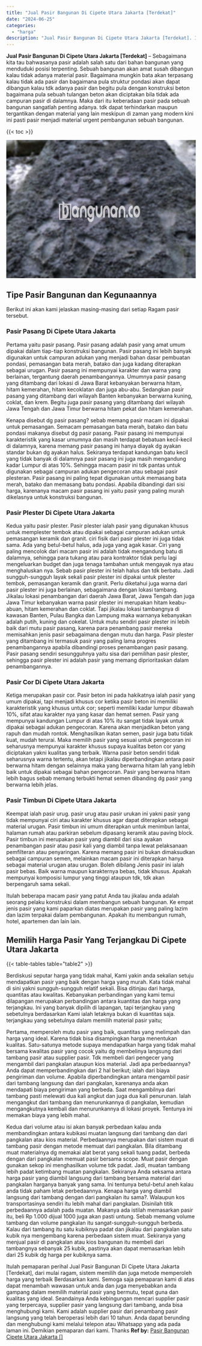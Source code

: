 ```yaml
---
title: "Jual Pasir Bangunan Di Cipete Utara Jakarta [Terdekat]"
date: "2024-06-25"
categories: 
  - "harga"
description: "Jual Pasir Bangunan Di Cipete Utara Jakarta [Terdekat]. Itulah pemaparan perihal Jual Pasir Bangunan Di Cipete Utara Jakarta [Terdekat], dari mulai ragam,..."
---
```


**Jual Pasir Bangunan Di Cipete Utara Jakarta \[Terdekat\]** – Sebagaimana kita tau bahwasanya pasir adalah salah satu dari bahan bangunan yang menduduki posisi terpenting. Sebuah bangunan akan amat susah dibangun kalau tidak adanya material pasir. Bagaimana mungkin bata akan terpasang kalau tidak ada pasir dan bagaimana pula struktur pondasi akan dapat dibangun kalau tdk adanya pasir dan begitu pula dengan konstruksi beton bagaimana pula sebuah tulangan beton akan diciptakan bila tidak ada campuran pasir di dalamnya. Maka dari itu keberadaan pasir pada sebuah bangunan sangatlah penting adanya. tdk dapat terhindarkan maupun tergantikan dengan material yang lain meskipun di zaman yang modern kini ini pasti pasir menjadi material urgent pembangunan sebuah bangunan.

{{< toc >}}

![Jual Pasir Bangunan Di Cipete Utara Jakarta [Terdekat]](/images/jual-pasir-bangunan-16.png)

## Tipe Pasir Bangunan dan Kegunaannya

Berikut ini akan kami jelaskan masing-masing dari setiap Ragam pasir tersebut.

### Pasir Pasang Di Cipete Utara Jakarta

Pertama yaitu pasir pasang. Pasir pasang adalah pasir yang amat umum dipakai dalam tiap-tiap konstruksi bangunan. Pasir pasang ini lebih banyak digunakan untuk campuran adukan yang menjadi bahan dasar pembuatan pondasi, pemasangan bata merah, batako dan juga kadang diterapkan sebagai urugan. Pasir pasang ini mempunyai karakter dan warna yang berlainan, tergantung daerah penambangannya. Umumnya pasir pasang yang ditambang dari lokasi di Jawa Barat kebanyakan berwarna hitam, hitam kemerahan, hitam kecoklatan dan juga abu-abu. Sedangkan pasir pasang yang ditambang dari wilayah Banten kebanyakan berwarna kuning, coklat, dan krem. Begitu juga pasir pasang yang ditambang dari wilayah Jawa Tengah dan Jawa Timur berwarna hitam pekat dan hitam kemerahan.

Kenapa disebut dg pasir pasang? sebab memang pasir macam ini dipakai untuk pemasangan. Semacam pemasangan bata merah, batako dan batu pondasi makanya disebut dg pasir pasang. Pasir pasang ini mempunyai karakteristik yang kasar umumnya dan masih terdapat bebatuan kecil-kecil di dalamnya, karena memang pasir pasang ini hanya diayak dg ayakan standar bukan dg ayakan halus. Sekiranya terdapat kandungan batu kecil yang tidak banyak di dalamnya pasir pasang ini juga masih mengandung kadar Lumpur di atas 10%. Sehingga macam pasir ini tdk pantas untuk digunakan sebagai campuran adukan pengecoran atau sebagai pasir plesteran. Pasir pasang ini paling tepat digunakan untuk memasang bata merah, batako dan memasang batu pondasi. Apabila dibandingi dari sisi harga, karenanya macam pasir pasang ini yaitu pasir yang paling murah dikelasnya untuk konstruksi bangunan.

### Pasir Plester Di Cipete Utara Jakarta

Kedua yaitu pasir plester. Pasir plester ialah pasir yang digunakan khusus untuk memplester tembok atau dipakai sebagai campuran adukan untuk pemasangan keramik dan granit. ciri fisik dari pasir plester ini juga tidak sama. Ada yang betul-betul halus, ada juga yang agak kasar. Ciri yang paling mencolok dari macam pasir ini adalah tidak mengandung batu di dalamnya, sehingga para tukang atau para kontraktor tidak perlu lagi mengeluarkan budget dan juga tenaga tambahan untuk mengayak nya atau menghaluskan nya. Sebab pasir plester ini telah halus dan tdk berbatu. Jadi sungguh-sungguh layak sekali pasir plester ini dipakai untuk plester tembok, pemasangan keramik dan granit. Perlu diketahui juga warna dari pasir plester ini juga berlainan, sebagaimana dengan lokasi tambang. Jikalau lokasi penambangan dari daerah Jawa Barat, Jawa Tengah dan juga Jawa Timur kebanyakan warna pasir plester ini merupakan hitam keabu-abuan, hitam kemerahan dan coklat. Tapi jikalau lokasi tambangnya di kawasan Banten, Pulau Bangka dan Lampung maka warnanya kebanyakan adalah putih, kuning dan cokelat. Untuk mutu sendiri pasir plester ini lebih baik dari mutu pasir pasang, karena para penambang pasir mereka memisahkan jenis pasir sebagaimana dengan mutu dan harga. Pasir plester yang ditambang ini termasuk pasir yang paling lama progres penambangannya apabila dibandingi proses penambangan pasir pasang. Pasir pasang sendiri sesungguhnya yaitu sisa dari pemilihan pasir plester, sehingga pasir plester ini adalah pasir yang memang diprioritaskan dalam penambangannya.

### Pasir Cor Di Cipete Utara Jakarta

Ketiga merupakan pasir cor. Pasir beton ini pada hakikatnya ialah pasir yang umum dipakai, tapi menjadi khusus cor ketika pasir beton ini memiliki karakteristik yang khusus untuk cor; seperti memiliki kadar lumpur dibawah 10%, sifat atau karakter nya yang kasar dan hemat semen. Pasir yang mempunyai kandungan Lumpur di atas 10% itu sangat tidak layak untuk dipakai sebagai adukan pengecoran. Karena akan menjadikan beton yang rapuh dan mudah rontok. Menghasilkan ikatan semen, pasir juga batu tidak kuat, mudah terurai. Maka memilih pasir yang sesuai untuk pengecoran ini seharusnya mempunyai karakter khusus supaya kualitas beton cor yang diciptakan yakni kualitas yang terbaik. Warna pasir beton sendiri tidak seharusnya warna tertentu, akan tetapi jikalau diperbandingkan antara pasir berwarna hitam dengan selainnya maka yang berwarna hitam lah yang lebih baik untuk dipakai sebagai bahan pengecoran. Pasir yang berwarna hitam lebih bagus sebab memang terbukti hemat semen dibanding dg pasir yang berwarna lebih jelas.

### Pasir Timbun Di Cipete Utara Jakarta

Keempat ialah pasir urug. pasir urug atau pasir urukan ini yakni pasir yang tidak mempunyai ciri atau karakter khusus agar dapat diterapkan sebagai material urugan. Pasir timbun ini umum diterapkan untuk menimbun lantai, halaman rumah atau parkiran sebelum dipasang keramik atau paving block. Pasir timbun ini merupakan pasir yang diambil dari sisa ayakan penambangan pasir atau pasir kali yang diambil tanpa lewat pelaksanaan pemfilteran atau penyaringan. Karena memang pasir ini bukan dimaksudkan sebagai campuran semen, melainkan macam pasir ini diterapkan hanya sebagai material urugan atau urugan. Boleh dibilang Jenis pasir ini ialah pasir bebas. Baik warna maupun karakternya bebas, tidak khusus. Apakah mempunyai komposisi lumpur yang tinggi ataupun tdk, tdk akan berpengaruh sama sekali.

Itulah beberapa macam pasir yang patut Anda tau jikalau anda adalah seorang pelaku konstruksi dalam membangun sebuah bangunan. Ke empat jenis pasir yang kami paparkan diatas merupakan pasir yang paling lazim dan lazim terpakai dalam pembangunan. Apakah itu membangun rumah, hotel, apartemen dan lain lain.

## Memilih Harga Pasir Yang Terjangkau Di Cipete Utara Jakarta

{{< table-tables table="table2" >}}

Berdiskusi seputar harga yang tidak mahal, Kami yakin anda sekalian setuju mendapatkan pasir yang baik dengan harga yang murah. Kata tidak mahal di sini yakni sungguh-sungguh relatif sekali. Bisa ditinjau dari harga, quantitas atau kwalitas. Kebanyakan perbandingan yang kami temui dilapangan merupakan perbandingan antara kuantitas dan harga yang terjangkau. Ini yang banyak dipilih di lapangan, tapi terjangkau yang sebetulnya berdasarkan Kami ialah letaknya bukan di kuantitas saja. terjangkau yang sebetulnya dalam memilih material pasir yaitu;

Pertama, memperoleh mutu pasir yang baik, quantitas yang melimpah dan harga yang ideal. Karena tidak bisa disampingkan harga menentukan kualitas. Satu-satunya metode supaya mendapatkan harga yang tidak mahal bersama kwalitas pasir yang cocok yaitu dg membelinya langsung dari tambang pasir atau supplier pasir. Tdk membeli dari pengecer yang mengambil dari pangkalan ataupun kios material. Jadi apa perbedaannya? Anda dapat memperbandingkan dari 2 hal berikut; ialah dari biaya pengiriman dan volume. Apabila diperbandingkan antara mengambil pasir dari tambang langsung dan dari pangkalan, karenanya anda akan mendapati biaya pengiriman yang berbeda. Saat mengambilnya dari tambang pasti melewati dua kali angkut dan juga dua kali penurunan. Ialah mengangkut dari tambang dan menurunkannya di pangkalan, kemudian mengangkutnya kembali dan menurunkannya di lokasi proyek. Tentunya ini memakan biaya yang lebih mahal.

Kedua dari volume atau isi akan banyak perbedaan kalau anda membandingkan antara kubikasi muatan langsung dari tambang dan dari pangkalan atau kios material. Perbedaannya merupakan dari sistem muat di tambang pasir dengan metode memuat dari pangkalan. Bila ditambang muat materialnya dg memakai alat berat yang sekali tuang padat, berbeda dengan dari pangkalan memuat pasir bersama scope. Muat pasir dengan gunakan sekop ini menghasilkan volume tdk padat. Jadi, muatan tambang lebih padat ketimbang muatan pangkalan. Sekiranya Anda seksama antara harga pasir yang diambil langsung dari tambang bersama material dari pangkalan harganya banyak yang sama. Ini tentunya betul-betul aneh kalau anda tidak paham letak perbedaannya. Kenapa harga yang diambil langsung dari tambang dengan dari pangkalan itu sama?. Walaupun kos transportasinya sendiri itu lebih mahal dari pangkalan. Disinilah titik perbedaannya adalah pada muatan. Makanya ada istilah memasarkan pasir itu, beli Rp 1.000 dijual 1000 juga akan pasti untung. Sebab memang volume tambang dan volume pangkalan itu sangat-sungguh-sungguh berbeda. Kalau dari tambang itu satu kubiknya padat dan jikalau dari pangkalan satu kubik nya mengembang karena perbedaan sistem muat. Sekiranya yang menjual pasir di pangkalan atau kios bangunan itu membeli dari tambangnya sebanyak 25 kubik, pastinya akan dapat memasarkan lebih dari 25 kubik dg harga per kubiknya sama.

Itulah pemaparan perihal Jual Pasir Bangunan Di Cipete Utara Jakarta \[Terdekat\], dari mulai ragam, sistem memilih dan juga metode memperoleh harga yang terbaik Berdasarkan kami. Semoga saja pemaparan kami di atas dapat menambah wawasan untuk anda dan juga menyebabkan anda gampang dalam memilih material pasir yang bermutu, tepat guna dan kualitas yang ideal. Seandainya Anda kebingungan mencari supplier pasir yang terpercaya, supplier pasir yang langsung dari tambang, anda bisa menghubungi kami. Kami adalah supplier pasir dari penambang pasir langsung yang telah beroperasi lebih dari 10 tahun. Anda dapat berunding dan menghubungi kami melalui telepon atau Whatsapp yang ada pada laman ini. Demikian pemaparan dari kami. Thanks
**Ref by:** [Pasir Bangunan Cipete Utara Jakarta []](https://id.wikipedia.org/wiki/Pasir)
